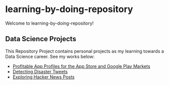 # learning-by-doing-repository
Welcome to learning-by-doing-repository!

## Data Science Projects
This Repository Project contains personal projects as my learning towards a Data Science career. See my works below:

* [Profitable App Profiles for the App Store and Google Play Markets](https://github.com/Deff-ux/my-project-repository/blob/master/Profitable%20App%20Profiles%20for%20the%20App%20Store%20and%20Google%20Play%20Markets.ipynb)
* [Detecting Disaster Tweets](https://github.com/Deff-ux/my-project-repository/blob/master/Detecting%20Disaster%20Tweets.md)
* [Exploring Hacker News Posts](https://github.com/Deff-ux/my-project-repository/blob/master/Exploring%20Hacker%20News%20Posts.ipynb)
